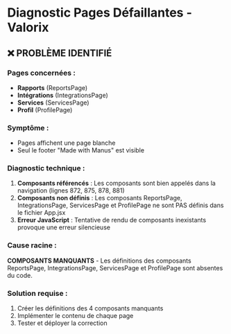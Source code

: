 # Diagnostic Pages Défaillantes - Valorix

## ❌ PROBLÈME IDENTIFIÉ

### Pages concernées :
- **Rapports** (ReportsPage)
- **Intégrations** (IntegrationsPage) 
- **Services** (ServicesPage)
- **Profil** (ProfilePage)

### Symptôme :
- Pages affichent une page blanche
- Seul le footer "Made with Manus" est visible

### Diagnostic technique :
1. **Composants référencés** : Les composants sont bien appelés dans la navigation (lignes 872, 875, 878, 881)
2. **Composants non définis** : Les composants ReportsPage, IntegrationsPage, ServicesPage et ProfilePage ne sont PAS définis dans le fichier App.jsx
3. **Erreur JavaScript** : Tentative de rendu de composants inexistants provoque une erreur silencieuse

### Cause racine :
**COMPOSANTS MANQUANTS** - Les définitions des composants ReportsPage, IntegrationsPage, ServicesPage et ProfilePage sont absentes du code.

### Solution requise :
1. Créer les définitions des 4 composants manquants
2. Implémenter le contenu de chaque page
3. Tester et déployer la correction

